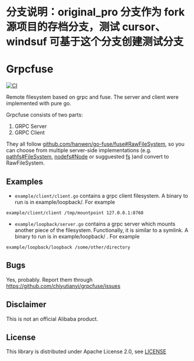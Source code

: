 # 分支说明：original_pro 分支作为 fork 源项目的存档分支，测试 cursor、windsuf 可基于这个分支创建测试分支

# Grpcfuse

[![CI](https://github.com/chiyutianyi/grpcfuse/actions/workflows/ci.yml/badge.svg)](https://github.com/chiyutianyi/grpcfuse/actions/workflows/ci.yml)


Remote filesystem based on grpc and fuse. The server and client were implemented with pure go.

Grpcfuse consists of two parts:
1. GRPC Server
2. GRPC Client

They all follow [github.com/hanwen/go-fuse/fuse#RawFileSystem](https://pkg.go.dev/github.com/hanwen/go-fuse/fuse#RawFileSystem), so you can choose from multiple server-side implementations (e.g. [pathfs#FileSystem](https://pkg.go.dev/github.com/hanwen/go-fuse/fuse/pathfs#FileSystem), [nodefs#Node](https://pkg.go.dev/github.com/hanwen/go-fuse/fuse/nodefs#Node) or sugguested [fs](https://pkg.go.dev/github.com/hanwen/go-fuse/v2/fs) )and convert to RawFileSystem.

## Examples

- `example/client/client.go` contains a grpc client filesystem. A binary to run is in example/loopback/. For example
```
example/client/client /tmp/mountpoint 127.0.0.1:8760
```
- `example/loopback/server.go` contains a grpc server which mounts another piece of the filesystem. Functionally, it is similar to a symlink. A binary to run is in example/loopback/ . For example
```
example/loopback/loopback /some/other/directory
```

## Bugs

Yes, probably.  Report them through
https://github.com/chiyutianyi/grpcfuse/issues

## Disclaimer

This is not an official Alibaba product.

## License

This library is distributed under Apache License 2.0, see [LICENSE](LICENSE)
